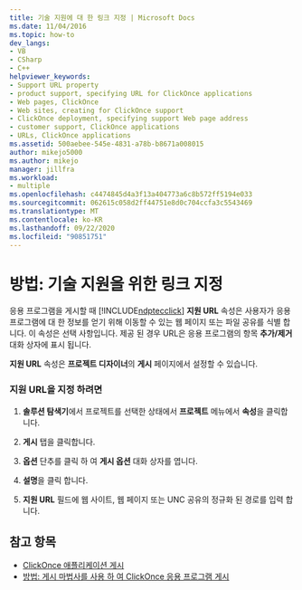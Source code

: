 ```yaml
---
title: 기술 지원에 대 한 링크 지정 | Microsoft Docs
ms.date: 11/04/2016
ms.topic: how-to
dev_langs:
- VB
- CSharp
- C++
helpviewer_keywords:
- Support URL property
- product support, specifying URL for ClickOnce applications
- Web pages, ClickOnce
- Web sites, creating for ClickOnce support
- ClickOnce deployment, specifying support Web page address
- customer support, ClickOnce applications
- URLs, ClickOnce applications
ms.assetid: 500aebee-545e-4831-a78b-b8671a008015
author: mikejo5000
ms.author: mikejo
manager: jillfra
ms.workload:
- multiple
ms.openlocfilehash: c4474845d4a3f13a404773a6c8b572ff5194e033
ms.sourcegitcommit: 062615c058d2ff44751e8d0c704ccfa3c5543469
ms.translationtype: MT
ms.contentlocale: ko-KR
ms.lasthandoff: 09/22/2020
ms.locfileid: "90851751"
---
```

# <a name="how-to-specify-a-link-for-technical-support"></a>방법: 기술 지원을 위한 링크 지정
응용 프로그램을 게시할 때 [!INCLUDE[ndptecclick](../deployment/includes/ndptecclick_md.md)] **지원 URL** 속성은 사용자가 응용 프로그램에 대 한 정보를 얻기 위해 이동할 수 있는 웹 페이지 또는 파일 공유를 식별 합니다. 이 속성은 선택 사항입니다. 제공 된 경우 URL은 응용 프로그램의 항목 **추가/제거** 대화 상자에 표시 됩니다.

 **지원 URL** 속성은 **프로젝트 디자이너**의 **게시** 페이지에서 설정할 수 있습니다.

### <a name="to-specify-a-support-url"></a>지원 URL을 지정 하려면

1. **솔루션 탐색기**에서 프로젝트를 선택한 상태에서 **프로젝트** 메뉴에서 **속성**을 클릭합니다.

2. **게시** 탭을 클릭합니다.

3. **옵션** 단추를 클릭 하 여 **게시 옵션** 대화 상자를 엽니다.

4. **설명**을 클릭 합니다.

5. **지원 URL** 필드에 웹 사이트, 웹 페이지 또는 UNC 공유의 정규화 된 경로를 입력 합니다.

## <a name="see-also"></a>참고 항목
- [ClickOnce 애플리케이션 게시](../deployment/publishing-clickonce-applications.md)
- [방법: 게시 마법사를 사용 하 여 ClickOnce 응용 프로그램 게시](../deployment/how-to-publish-a-clickonce-application-using-the-publish-wizard.md)